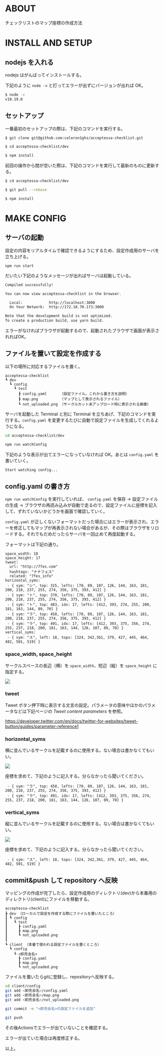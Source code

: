 # ABOUT
チェックリストのマップ座標の作成方法

# INSTALL AND SETUP
## nodejs を入れる

nodejs はがんばってインストールする。

下記のように `node -v` と打ってエラーが出ずにバージョンが出れば OK。

```bash
$ node -v
v10.19.0
```

## セットアップ

一番最初のセットアップの際は、下記のコマンドを実行する。

```bash
$ git clone git@github.com:celeron1ghz/acceptessa-checklist.git

$ cd acceptessa-checklist/dev

$ npm install
```

前回の操作から間が空いた際は、下記のコマンドを実行して最新のものに更新する。

```bash
$ cd acceptessa-checklist/dev

$ git pull --rebase

$ npm install
```

# MAKE CONFIG
## サーバの起動
設定の内容をリアルタイムで確認できるようにするため、設定作成用のサーバを立ち上げる。

```
npm run start
```

だいたい下記のようなメッセージが出ればサーバは起動している。

```bash
Compiled successfully!

You can now view acceptessa-checklist in the browser.

  Local:            http://localhost:3000
  On Your Network:  http://172.18.70.173:3000

Note that the development build is not optimized.
To create a production build, use yarn build.
```

エラーがなければブラウザが起動するので、起動されたブラウザで画面が表示されればOK。

## ファイルを置いて設定を作成する
以下の場所に対応するファイルを置く。

```
acceptessa-checklist
┗ dev
  ┗ config
    ┗ test
      ┣ config.yaml      （設定ファイル。これから書き方を説明）
      ┣ map.png          （マップとして表示されるファイル）
      ┗ not_uploaded.png （サークルカット未アップロード時に表示される画像）
```

サーバを起動した Terminal と別に Terminal を立ちあげ、下記のコマンドを実行する。`config.yaml` を変更するたびに自動で設定ファイルを生成してくれるようになる。

```bash
cd acceptessa-checklist/dev

npm run watchConfig
```

下記のような表示が出てエラーになっていなければ OK。あとは `config.yaml` を書いていく。

```bash
Start watching config...
```

## config.yaml の書き方

`npm run watchConfig` を実行していれば、 `config.yaml` を保存 → 設定ファイルの生成 → ブラウザの再読み込みが自動で走るので、設定ファイルに座標を記入して、ずれていないかどうかを画面で確認していく。

`config.yaml` が正しくないフォーマットだった場合にはエラーが表示され、エラーを修正してもマップが再表示されない場合があるが、その際はブラウザをリロードする。それでもだめだったらサーバを一回止めて再度起動する。

フォーマットは下記の通り。

```
space_width: 18
space_height: 17
tweet:
  url: "http://7fes.com"
  hashtags: "ナナフェス"
  related: "7fes_info"
horizontal_syms:
 - { sym: "シ", top: 315, lefts: [70, 89, 107, 126, 144, 163, 181, 200, 218, 237, 255, 274, 356, 375, 393, 412] }
 - { sym: "ト", top: 370, lefts: [70, 89, 107, 126, 144, 163, 181, 200, 218, 237, 255, 274, 356, 375, 393, 412] }
 - { sym: "ト", top: 403, idx: 17, lefts: [412, 393, 274, 255, 200, 181, 163, 144, 89, 70] }
 - { sym: "ラ", top: 458, lefts: [70, 89, 107, 126, 144, 163, 181, 200, 218, 237, 255, 274, 356, 375, 393, 412] }
 - { sym: "ラ", top: 491, idx: 17, lefts: [412, 393, 375, 356, 274, 255, 237, 218, 200, 181, 163, 144, 126, 107, 89, 70] }
vertical_syms:
 - { sym: "ス", left: 18, tops: [324, 342,361, 379, 427, 445, 464, 482, 501, 519] }
```

### space_width, space_height

サークルスペースの長辺（横）を `space_width`、短辺（縦）を `space_height` に指定する。

<img src=".document/circlecut_vh.png">

### tweet

Tweet ボタン押下時に表示する文言の設定。パラメータの意味やほかのパラメータなどは下記ページの _Tweet content parameters_ を参照。

https://developer.twitter.com/en/docs/twitter-for-websites/tweet-button/guides/parameter-reference1

### horizontal_syms

横に並んでいるサークルを記載するのに使用する。ない場合は書かなくてもいい。

<img src=".document/horizontal.png">

座標を求めて、下記のように記入する。分らなかったら聞いてください。

```
 - { sym: "ラ", top: 458, lefts: [70, 89, 107, 126, 144, 163, 181, 200, 218, 237, 255, 274, 356, 375, 393, 412] }
 - { sym: "ラ", top: 491, idx: 17, lefts: [412, 393, 375, 356, 274, 255, 237, 218, 200, 181, 163, 144, 126, 107, 89, 70] }
```

### vertical_syms

縦に並んでいるサークルを記載するのに使用する。ない場合は書かなくてもいい。

<img src=".document/vertical.png">

座標を求めて、下記のように記入する。分らなかったら聞いてください。

```
 - { sym: "ス", left: 18, tops: [324, 342,361, 379, 427, 445, 464, 482, 501, 519] }
```

## commit&push して repository へ反映
マッピングの作成が完了したら、設定作成用のディレクトリ(dev)から本番用のディレクトリ(client)にファイルを移動する。

```
acceptessa-checklist
┣ dev （ローカルで設定を作成する際にファイルを置いたところ）
┃ ┗ config
┃   ┗ test
┃     ┣ config.yaml
┃     ┣ map.png
┃     ┗ not_uploaded.png
┃
┗ client （本番で使われる設定ファイルを置くところ）
  ┗ config
    ┗ <即売会名>
      ┣ config.yaml
      ┣ map.png
      ┗ not_uploaded.png
```

ファイルを置いたらgitに登録し、repositoryへ反映する。

```bash
cd client/config
git add <即売会名>/config.yaml
git add <即売会名>/map.png
git add <即売会名>/not_uploaded.png

git commit -m "<即売会名>の設定ファイルを追加"

git push
```

その後Actionsでエラーが出ていないことを確認する。

エラーが出ていた場合は再度修正する。

以上。
